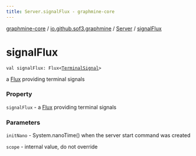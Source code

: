 ```yaml
---
title: Server.signalFlux - graphmine-core
---
```


[graphmine-core](../../index.html) / [io.github.sof3.graphmine](../index.html) / [Server](index.html) / [signalFlux](./signal-flux.html)

# signalFlux

`val signalFlux: Flux<`[`TerminalSignal`](../../io.github.sof3.graphmine.command/-terminal-signal/index.html)`>`

a [Flux](#) providing terminal signals

### Property

`signalFlux` - a [Flux](#) providing terminal signals

### Parameters

`initNano` - System.nanoTime() when the server start command was created

`scope` - internal value, do not override